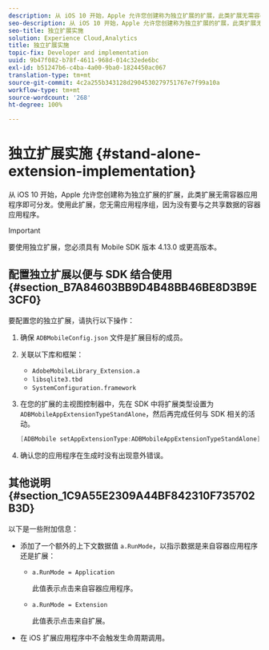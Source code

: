 ```yaml
---
description: 从 iOS 10 开始，Apple 允许您创建称为独立扩展的扩展，此类扩展无需容器应用程序即可分发。使用此扩展，您无需应用程序组，因为没有要与之共享数据的容器应用程序。
seo-description: 从 iOS 10 开始，Apple 允许您创建称为独立扩展的扩展，此类扩展无需容器应用程序即可分发。使用此扩展，您无需应用程序组，因为没有要与之共享数据的容器应用程序。
seo-title: 独立扩展实施
solution: Experience Cloud,Analytics
title: 独立扩展实施
topic-fix: Developer and implementation
uuid: 9b47f082-b78f-4611-968d-014c32ede6bc
exl-id: b51247b6-c4ba-4a00-9ba0-1824450ac067
translation-type: tm+mt
source-git-commit: 4c2a255b343128d2904530279751767e7f99a10a
workflow-type: tm+mt
source-wordcount: '268'
ht-degree: 100%

---
```


# 独立扩展实施 {#stand-alone-extension-implementation}

从 iOS 10 开始，Apple 允许您创建称为独立扩展的扩展，此类扩展无需容器应用程序即可分发。使用此扩展，您无需应用程序组，因为没有要与之共享数据的容器应用程序。

>[!IMPORTANT]
>
>要使用独立扩展，您必须具有 Mobile SDK 版本 4.13.0 或更高版本。

## 配置独立扩展以便与 SDK 结合使用 {#section_B7A84603BB9D4B48BB46BE8D3B9E3CF0}

要配置您的独立扩展，请执行以下操作：

1. 确保 `ADBMobileConfig.json` 文件是扩展目标的成员。
1. 关联以下库和框架：

   * `AdobeMobileLibrary_Extension.a`
   * `libsqlite3.tbd`
   * `SystemConfiguration.framework`

1. 在您的扩展的主视图控制器中，先在 SDK 中将扩展类型设置为 `ADBMobileAppExtensionTypeStandAlone`，然后再完成任何与 SDK 相关的活动。

   ```objective-c
   [ADBMobile setAppExtensionType:ADBMobileAppExtensionTypeStandAlone];
   ```

1. 确认您的应用程序在生成时没有出现意外错误。

## 其他说明 {#section_1C9A55E2309A44BF842310F735702B3D}

以下是一些附加信息：

* 添加了一个额外的上下文数据值 `a.RunMode`，以指示数据是来自容器应用程序还是扩展：

   * `a.RunMode = Application`

      此值表示点击来自容器应用程序。
   * `a.RunMode = Extension`

      此值表示点击来自扩展。

* 在 iOS 扩展应用程序中不会触发生命周期调用。
